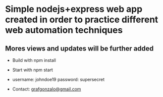 # Simple nodejs+express web app created in order to practice different web automation techniques

## Mores views and updates will be further added

- Build with npm install

- Start with npm start

- username: johndoe19
  password: supersecret
  
- Contact: grafgonzalo@gmail.com
